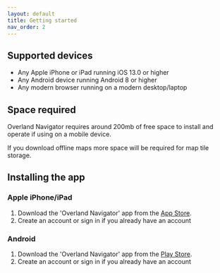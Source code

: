 ```yaml
---
layout: default
title: Getting started
nav_order: 2
---
```


## Supported devices

* Any Apple iPhone or iPad running iOS 13.0 or higher
* Any Android device running Android 8 or higher
* Any modern browser running on a modern desktop/laptop

## Space required

Overland Navigator requires around 200mb of free space to install and operate if using on a mobile device.

If you download offline maps more space will be required for map tile storage.

## Installing the app

### Apple iPhone/iPad

1. Download the 'Overland Navigator' app from the [App Store](https://apps.apple.com/nz/app/overland-nz-navigator/id1451030537?ls=1).
2. Create an account or sign in if you already have an account

### Android

1. Download the 'Overland Navigator' app from the [Play Store](https://play.google.com/store/apps/details?id=com.overlandnz.overlandnavigator).
2. Create an account or sign in if you already have an account